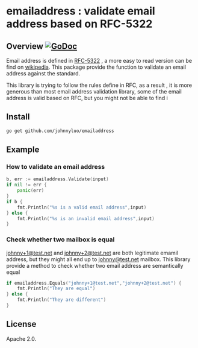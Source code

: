 # emailaddress : validate email address based on RFC-5322

## Overview [![GoDoc](https://godoc.org/github.com/johnnyluo/emailaddress?status.svg)](https://godoc.org/github.com/johnnyluo/emailaddress)

Email address is defined in [RFC-5322](https://tools.ietf.org/html/rfc5322#section-3.4.1) , a more easy to read version can be find on [wikipedia](https://en.wikipedia.org/wiki/Email_address). This package provide the function to validate an email address against the standard.

This library is trying to follow the rules define in RFC, as a result , it is more generous than most email address validation library, some of the email address is valid based on RFC, but you might not be able to find i

## Install

```bash
go get github.com/johnnyluo/emailaddress
```

## Example

### How to validate an email address

```go
b, err := emailaddress.Validate(input)
if nil != err {
    panic(err)
}
if b {
    fmt.Println("%s is a valid email address",input)
} else {
    fmt.Println("%s is an invalid email address",input)
}

```

### Check whether two mailbox is equal

johnny+1@test.net and johnny+2@test.net are both legitimate emamil address, but they might all end up to johnny@test.net mailbox.  This library provide a method to check whether two email address are semantically equal

```go
if emailaddress.Equals("johnny+1@test.net","johnny+2@test.net") {
    fmt.Println("They are equal")
} else {
    fmt.Println("They are different")
}

```

## License

Apache 2.0.

